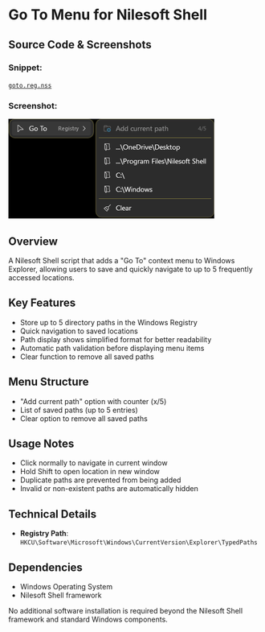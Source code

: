 # Go To Menu for Nilesoft Shell

## Source Code & Screenshots

### Snippet:
[`goto.reg.nss`](/ex5.goto//goto.reg.nss)

### Screenshot:
![Screenshot 1](/ex5.goto/goto.reg.png)

## Overview
A Nilesoft Shell script that adds a "Go To" context menu to Windows Explorer, allowing users to save and quickly navigate to up to 5 frequently accessed locations.

## Key Features
- Store up to 5 directory paths in the Windows Registry
- Quick navigation to saved locations
- Path display shows simplified format for better readability
- Automatic path validation before displaying menu items
- Clear function to remove all saved paths

## Menu Structure
- "Add current path" option with counter (x/5)
- List of saved paths (up to 5 entries)
- Clear option to remove all saved paths

## Usage Notes
- Click normally to navigate in current window
- Hold Shift to open location in new window
- Duplicate paths are prevented from being added
- Invalid or non-existent paths are automatically hidden

## Technical Details
- **Registry Path**: `HKCU\Software\Microsoft\Windows\CurrentVersion\Explorer\TypedPaths`

## Dependencies
- Windows Operating System
- Nilesoft Shell framework

No additional software installation is required beyond the Nilesoft Shell framework and standard Windows components.
